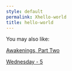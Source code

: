 ```yaml
---
style: default
permalink: Xhello-world
title: hello-world
---
```

You may also like:

[Awakenings, Part Two](http://scp-wiki.net/awakenings-part-two)

[Wednesday - 5](http://scp-wiki.net/wednesday-5)
